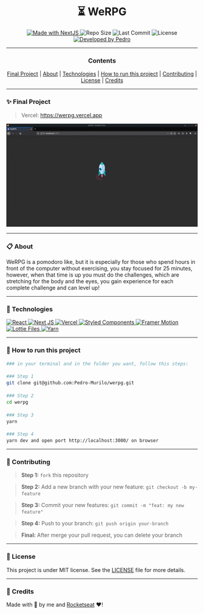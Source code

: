 <h1 align="center"><strong>⏳ WeRPG</strong></h1>


<p align="center" width="300">

<a href="https://nextjs.org">
  <img alt="Made with NextJS" src="https://img.shields.io/badge/Made%20with-next.js-000?style=for-the-badge&logo=Next.js" />
</a>

  <img alt="Repo Size" src="https://img.shields.io/github/repo-size/pedro-murilo/werpg?color=24aff0&style=for-the-badge">
  
  <img alt="Last Commit" src="https://img.shields.io/github/last-commit/pedro-murilo/werpg?color=85e356&style=for-the-badge">
  
  <img alt="License" src="https://img.shields.io/github/license/pedro-murilo/werpg?color=de5649&style=for-the-badge"/>
  
  <a href="https://github.com/Pedro-Murilo/">
    <img alt="Developed by Pedro" src="https://img.shields.io/badge/Dev-Pedro-%3498db?color=e8e81e&style=for-the-badge">
  </a>
</p>

---
<div align="center">
  <h3><strong>Contents</strong></h3> 
  <a href="#-final-project">Final Project</a> |
  <a href="#-about">About</a> |
  <a href="#-technologies">Technologies</a> |
  <a href="#-how-to-run-this-project">How to run this project</a> |
  <a href="#-contributing">Contributing</a> |
  <a href="#-license">License</a> |
  <a href="#-credits">Credits</a>
</div>

---
### ✨ Final Project
> Vercel: https://werpg.vercel.app

<p align="center">
  <img src="https://github.com/Pedro-Murilo/werpg/blob/main/.github/werpg.gif" alt="Gif Final Project" />  
</p>


---
### 📋 About
WeRPG is a pomodoro like, but it is especially for those who spend hours in front of the computer without exercising, you stay focused for 25 minutes,
however, when that time is up you must do the challenges, which are stretching for the body and the eyes, you gain experience for each complete challenge and can 
level up!

---
### 🚀 Technologies
> <a href="https://reactjs.org">
  <img alt="React" src="https://img.shields.io/badge/React-20232A?style=for-the-badge&logo=react&logoColor=61DAFB" />
 </a> 
<a href="https://nextjs.org">
 <img alt="Next JS" src="https://img.shields.io/badge/next%20js%20-%23000000.svg?&style=for-the-badge&logo=next.js&logoColor=white"/>
</a>
<a href="https://vercel.com/">
 <img alt="Vercel" src="https://img.shields.io/badge/vercel%20-%23000000.svg?&style=for-the-badge&logo=vercel&logoColor=white"/>
</a>
<a href="https://styled-components.com">
 <img alt="Styled Components" src="https://img.shields.io/badge/-Styled_Components-db7092?style=for-the-badge&logo=styled-components&logoColor=000" />
</a>
<a href="https://www.framer.com/motion/">
 <img alt="Framer Motion" src="https://img.shields.io/badge/Framer_Motion%20-%23000000.svg?&style=for-the-badge&color=c41277"/>
</a>
<a href="https://lottiefiles.com">
 <img alt="Lottie Files" src="https://img.shields.io/badge/React_Lottie%20-%23000000.svg?&style=for-the-badge&color=2cc9b2"/>
</a>
<a href="https://yarnpkg.com">
 <img alt="Yarn" src="https://img.shields.io/badge/yarn-2C8EBB?style=for-the-badge&logo=yarn&logoColor=white"/>
</a>


---
### 📲 How to run this project
```zsh
### in your terminal and in the folder you want, follow this steps:

### Step 1
git clone git@github.com:Pedro-Murilo/werpg.git

### Step 2
cd werpg

### Step 3
yarn

### Step 4
yarn dev and open port http://localhost:3000/ on browser
```

---
### 🌱 Contributing
> <strong>Step 1:</strong> `fork` this repository

> <strong>Step 2:</strong> Add a new branch with your new feature: `git checkout -b my-feature`

> <strong>Step 3:</strong> Commit your new features: `git commit -m "feat: my new feature"`

> <strong>Step 4:</strong> Push to your branch: `git push origin your-branch`

> <strong>Final:</strong> After merge your pull request, you can delete your branch

---
### 📄 License
This project is under MIT license. See the [LICENSE](https://github.com/Pedro-Murilo/werpg/blob/main/LICENSE) file for more details.

---
### 🔵 Credits
Made with 💜 by me and [Rocketseat](https://github.com/rocketseat) ❤!




